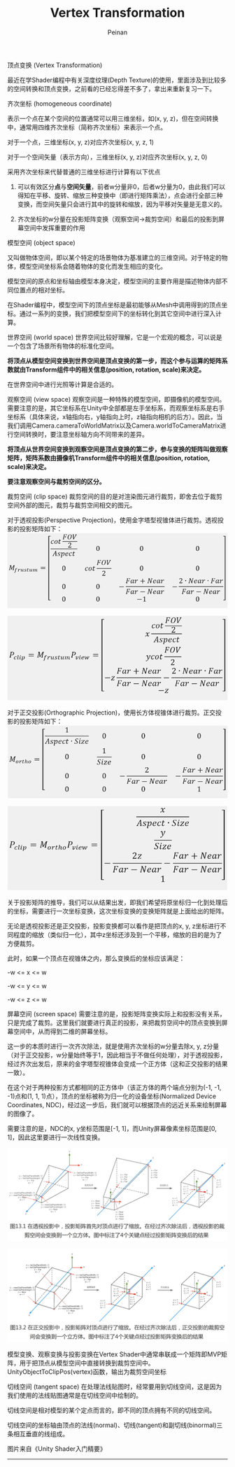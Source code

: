 ﻿---
layout: post
title: "Vertex Transformation"
subtitle:
author: "Peinan"
header-style: text
category: notes
tags:
  - Graphics
---

顶点变换 (Vertex Transformation)

最近在学Shader编程中有关深度纹理(Depth Texture)的使用，里面涉及到比较多的空间转换和顶点变换，之前看的已经忘得差不多了，拿出来重新复习一下。

齐次坐标 (homogeneous coordinate)

表示一个点在某个空间的位置通常可以用三维坐标，如(x, y, z)，但在空间转换中，通常用四维齐次坐标（简称齐次坐标）来表示一个点。

对于一个点，三维坐标(x, y, z)对应齐次坐标(x, y, z, 1)

对于一个空间矢量（表示方向），三维坐标(x, y, z)对应齐次坐标(x, y, z, 0)

采用齐次坐标来代替普通的三维坐标进行计算有以下优点
	
1. 可以有效区分<b>点</b>与<b>空间矢量</b>，前者w分量非0，后者w分量为0，由此我们可以得知在平移、旋转、缩放三种变换中（即进行矩阵乘法），点会进行全部三种变换，而空间矢量只会进行其中的旋转和缩放，因为平移对矢量是无意义的。
	
2. 齐次坐标的w分量在投影矩阵变换（观察空间->裁剪空间）和最后的投影到屏幕空间中发挥重要的作用 

模型空间 (object space)

又叫做物体空间，即以某个特定的场景物体为基准建立的三维空间。对于特定的物体，模型空间坐标系会随着物体的变化而发生相应的变化。

模型空间的原点和坐标轴由模型本身决定，模型空间的主要作用是描述物体内部不同位置点的相对坐标。

在Shader编程中，模型空间下的顶点坐标是最初能够从Mesh中调用得到的顶点坐标。通过一系列的变换，我们把模型空间下的坐标转化到其它空间中进行深入计算。

世界空间 (world space)
世界空间比较好理解，它是一个宏观的概念，可以说是一个包含了场景所有物体的标准化空间。

<b>将顶点从模型空间变换到世界空间是顶点变换的第一步，而这个参与运算的矩阵系数就由Transform组件中的相关信息(position, rotation, scale)来决定。</b>

在世界空间中进行光照等计算是合适的。

观察空间 (view space)
观察空间是一种特殊的模型空间，即摄像机的模型空间。需要注意的是，其它坐标系在Unity中全部都是左手坐标系，而观察坐标系是右手坐标系（具体来说，x轴指向右，y轴指向上时，z轴指向相机的后方）。因此，当我们调用Camera.cameraToWorldMatrix以及Camera.worldToCameraMatrix进行空间转换时，要注意坐标轴方向不同带来的差异。

<b>将顶点从世界空间变换到观察空间是顶点变换的第二步，参与变换的矩阵叫做观察矩阵，矩阵系数由摄像机Transform组件中的相关信息(position, rotation, scale)来决定。</b>

<b>要注意观察空间与裁剪空间的区分。</b>

裁剪空间 (clip space)
裁剪空间的目的是对渲染图元进行裁剪，即舍去位于裁剪空间外部的图元，裁剪与裁剪空间相交的图元。

对于透视投影(Perspective Projection)，使用金字塔型视锥体进行裁剪。透视投影的投影矩阵如下：
![透视投影的投影矩阵](/res/notes/matrix1.png)

![透视投影的投影矩阵](/res/notes/matrix2.png)

对于正交投影(Orthographic Projection)，使用长方体视锥体进行裁剪。正交投影的投影矩阵如下：
![正交投影的投影矩阵](/res/notes/matrix3.png)

![正交投影的投影矩阵](/res/notes/matrix4.png)

关于投影矩阵的推导，我们可以从结果出发，即我们希望将原坐标归一化到处理后的坐标，需要进行一次坐标变换，这次坐标变换的变换矩阵就是上面给出的矩阵。

无论是透视投影还是正交投影，投影变换都可以看作是把顶点的x, y, z坐标进行不同程度的缩放（类似归一化），其中z坐标还涉及到一个平移，缩放的目的是为了方便裁剪。

此时，如果一个顶点在视锥体之内，那么变换后的坐标应该满足：

-w <= x <= w

-w <= y <= w

-w <= z <= w


屏幕空间 (screen space)
需要注意的是，投影矩阵变换实际上和投影没有关系，只是完成了裁剪。这里我们就要进行真正的投影，来把裁剪空间中的顶点变换到屏幕空间中，从而得到二维的屏幕坐标。

这一步的本质时进行一次齐次除法，就是使用齐次坐标的w分量去除x, y, z分量（对于正交投影，w分量始终等于1，因此相当于不做任何处理），对于透视投影，经过齐次出发后，原来的金字塔型视锥体会变成一个正方体（这和正交投影的结果一致）。

在这个对于两种投影方式都相同的正方体中（该正方体的两个端点分别为(-1, -1, -1)点和(1, 1, 1)点），顶点的坐标被称为归一化的设备坐标(Normalized Device Coordinates, NDC)，经过这一步后，我们就可以根据顶点的远近关系来绘制屏幕的图像了。

需要注意的是，NDC的x, y坐标范围是[-1, 1]，而Unity屏幕像素坐标范围是[0, 1]，因此这里要进行一次线性变换。

![透视投影的投影变换与齐次除法示意图](/res/notes/vertextrans1.png)

![正交投影的投影变换与齐次除法示意图](/res/notes/vertextrans2.png)

模型变换、观察变换与投影变换在Vertex Shader中通常串联成一个矩阵即MVP矩阵，用于把顶点从模型空间中直接转换到裁剪空间中。UnityObjectToClipPos(vertex)函数，输出为裁剪空间坐标

切线空间 (tangent space)
在处理法线贴图时，经常要用到切线空间，这是因为我们使用的法线贴图通常是在切线空间中绘制的。

切线空间是相对模型的某个定点而言的，即不同的顶点拥有不同的切线空间。

切线空间的坐标轴由顶点的法线(normal)、切线(tangent)和副切线(binormal)三条相互垂直的线组成。

图片来自《Unity Shader入门精要》

---